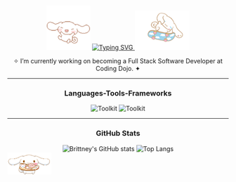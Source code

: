 <div align="center">
	<img height="100" width="100" src="https://github.com/brittneyperez/brittneyperez/blob/63837904ae6e686b250ddab2f647fe4c3999ee9b/assets/cinnamoroll_floating.gif">
	<a href="https://git.io/typing-svg">
		<img src="https://readme-typing-svg.herokuapp.com?font=Fira+Code&duration=3000&pause=500&color=64ECF7&center=true&vCenter=true&width=435&lines=%E2%9C%A7+Hello+World!+I'm+Brittney++%EF%BE%9F*+%E0%A9%88%E2%9C%A9;A+Full-Stack+Software+Developer++%E0%A9%88%E2%9C%A9+%E2%9C%A6" alt="Typing SVG" />
	</a>
	<img height="90" width="125" src="https://github.com/brittneyperez/brittneyperez/blob/9eaa98877a012149b7f9b623830cbd2b424edde0/assets/cinnamoroll_skating.gif">
</div>

<!---
<h1 align="center">
	<img height="100" width="100" src="https://github.com/brittneyperez/brittneyperez/blob/63837904ae6e686b250ddab2f647fe4c3999ee9b/assets/cinnamoroll_floating.gif">
	<img text-align=center src="https://readme-typing-svg.herokuapp.com?font=Fira+Code&duration=4000&pause=1000&color=71CFC2&width=435&lines=Hello%2C+I'm+Brittney+(%5E-%5E)v;%E2%9C%A7+A+Full+Stack+Software+Developer+%E0%A9%88%E2%9C%A9" />
	<img height="90" width="125" src="https://github.com/brittneyperez/brittneyperez/blob/9eaa98877a012149b7f9b623830cbd2b424edde0/assets/cinnamoroll_skating.gif">
</h1>
--->


<!-- <h1 align="center">
  <a href="https://www.gjcloak.top">
    <img src="https://readme-typing-svg.herokuapp.com?font=Fira+Code&pause=300&color=A0F2F7&width=435&lines=%E2%80%A7%CB%9A%E2%9C%A7%E2%80%A7%E2%82%8A*+Welcome+to+My+Page+*+%E0%A9%88%E2%9C%A9%E2%80%A7%E2%82%8A%CB%9A%E2%9C%A9+;*%E2%80%A7%E2%9C%BF%CB%9A%E2%80%A2+%E3%82%88%E3%82%8D%E3%81%97%E3%81%8F%E3%81%8A%E9%A1%98%E3%81%84%E3%81%97%E3%81%BE%E3%81%99%E3%80%82*+%E2%9C%BF+%E2%80%A7%E2%82%8A%CB%9A+%E2%9D%80;%E5%A4%A7%E5%AE%B6%E5%A5%BD%EF%BC%81%E6%88%91%E6%98%AFcoderBri%E3%80%82">
  </a>
</h1> -->

<!-- <p align="center">
  Visitor count<br>
  <img src="https://profile-counter.glitch.me/brittneyperez/count.svg" />
</p> -->

<p align="center">
<span>✧ I’m currently working on becoming a Full Stack Software Developer at Coding Dojo. ✦</span> <br/>
</p>
<!--- Here are some ideas to get you started:
✧ I’m currently learning Python, MERN, and Java. ✦ <br/>
✧ I’m looking to collaborate on full stack applications ✦ <br/>
✧ My Hobbies: reading, language learning & gaming ✦
--->

<!-- - 🔭 I’m currently working on ...  -->
<!-- - 🌱 I’m currently learning ...  -->
<!-- - 👯 I’m looking to collaborate on ...  -->
<!-- - 🤔 I’m looking for help with ... -->
<!-- - 💬 Ask me about ... -->
<!-- - 📫 How to reach me: ... -->
<!-- - 😄 Pronouns: ... -->
<!-- - ⚡ Fun fact: ... -->

<div align="center">
	<hr />
	<h3>Languages-Tools-Frameworks</h3>
	<img alt="Toolkit" src="https://skillicons.dev/icons?i=vscode,bash,github,git,postman,bootstrap,stackoverflow,tailwind" />
	<img alt="Toolkit" src="https://skillicons.dev/icons?i=html,css,js,python,mysql,flask,mongodb,express,react,nodejs,java,spring,maven" />
</div>

<!--- ![skills](https://skillicons.dev/icons?i=vscode,bash,github,git,postman,html,css,bootstrap,tailwind,js,python,mysql,flask,mongodb,express,react,nodejs,java,spring,maven) --->


<div align="center">
	<hr />
	<h3>GitHub Stats</h3>
	<img height="150" src="https://github-readme-stats-one-bice.vercel.app/api?username=brittneyperez&count_private=true&show_icons=true&bg_color=303446&text_color=c6d0f5&icon_color=ca9ee6&title_color=81c8be&include_all_commits=true" alt="Brittney's GitHub stats" height="185px" />
	<img height="150" src="https://github-readme-stats-one-bice.vercel.app/api/top-langs/?username=brittneyperez&layout=compact&langs_count=8&show_icons=true&bg_color=303446&text_color=c6d0f5&icon_color=ca9ee6&title_color=81c8be" alt="Top Langs" height="185px" />
</div>


<!-- **PENDING INFO** -->
<!-- [![Typing SVG](https://readme-typing-svg.herokuapp.com?font=Fira+Code&pause=300&color=A0F2F7&width=435&lines=%E2%80%A7%CB%9A%E2%9C%A7%E2%80%A7%E2%82%8A*+Welcome+to+My+Page+*+%E0%A9%88%E2%9C%A9%E2%80%A7%E2%82%8A%CB%9A%E2%9C%A9+;*%E2%80%A7%E2%9C%BF%CB%9A%E2%80%A2+%E3%82%88%E3%82%8D%E3%81%97%E3%81%8F%E3%81%8A%E9%A1%98%E3%81%84%E3%81%97%E3%81%BE%E3%81%99%E3%80%82*+%E2%9C%BF+%E2%80%A7%E2%82%8A%CB%9A+%E2%9D%80;%E5%A4%A7%E5%AE%B6%E5%A5%BD%EF%BC%81%E6%88%91%E6%98%AFcoderBri%E3%80%82)](https://git.io/typing-svg)  -->
<img height="50" width="100" src="https://github.com/brittneyperez/brittneyperez/blob/63837904ae6e686b250ddab2f647fe4c3999ee9b/assets/cinnamoroll_treating.gif">
